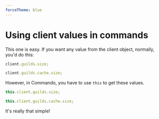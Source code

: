 ```yaml
---
forceTheme: blue
---
```


# Using client values in commands

This one is easy. If you want any value from the client object, normally, you'd do this:

<branch version="11.x">

```js
client.guilds.size;
```

</branch>
<branch version="12.x">

```js
client.guilds.cache.size;
```

</branch>

However, in Commando, you have to use `this` to get these values.

<branch version="11.x">

```js
this.client.guilds.size;
```

</branch>
<branch version="12.x">

```js
this.client.guilds.cache.size;
```

</branch>

It's really that simple!
